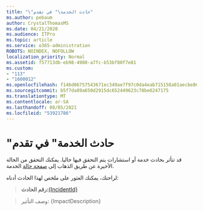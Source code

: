 ```yaml
---
title: "\"حادث الخدمة\" في تقدم"
ms.author: pebaum
author: CrystalThomasMS
ms.date: 04/21/2020
ms.audience: ITPro
ms.topic: article
ms.service: o365-administration
ROBOTS: NOINDEX, NOFOLLOW
localization_priority: Normal
ms.assetid: f57713db-eb98-4980-a7fc-b53bf80f7e81
ms.custom:
- "113"
- "1600012"
ms.openlocfilehash: f146d06757543671ec349ae7f97c0da4eab715158a01aecbe86d07094a582d01
ms.sourcegitcommit: b5f7da89a650d2915dc652449623c78be6247175
ms.translationtype: MT
ms.contentlocale: ar-SA
ms.lasthandoff: 08/05/2021
ms.locfileid: "53921786"
---
```

# <a name="service-incident-in-progress"></a>"حادث الخدمة" في تقدم

قد تتأثر بحادث خدمة أو استشارات يتم التحقق فيها حاليا. يمكنك التحقق من الحالة الأخيرة عن طريق الذهاب إلى [صفحة حالة](https://admin.microsoft.com/adminportal/home#/servicehealth) الخدمة.
  
لراحتك، يمكنك العثور على ملخص لهذا الحادث أدناه:
  
> **رقم الحادث:**[{IncidentId}](https://admin.microsoft.com/adminportal/home#/servicehealth)
    
> وصف التأثير: {ImpactDescription}
